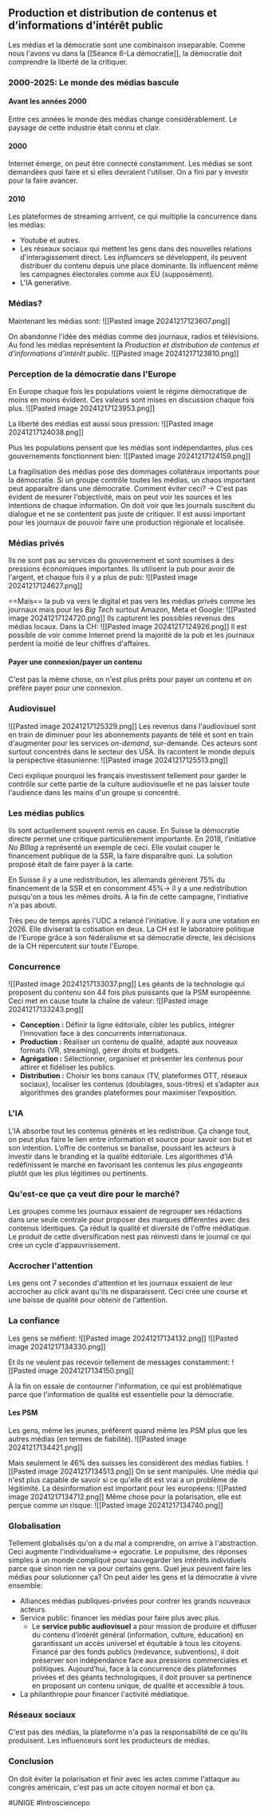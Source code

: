 ## Production et distribution de contenus et d’informations d’intérêt public
Les médias et la démocratie sont une combinaison inseparable. Comme nous l'avons vu dans la [[Séance 6-La démocratie]], la démocratie doit comprendre la liberté de la critiquer.
### 2000-2025: Le monde des médias bascule
#### Avant les années 2000
Entre ces années le monde des médias change considérablement. Le paysage de cette industrie était connu et clair.
#### 2000
Internet émerge, on peut être connecté constamment. Les médias se sont demandées quoi faire et si elles devraient l'utiliser. On a fini par y investir pour la faire avancer.
#### 2010
Les plateformes de streaming arrivent, ce qui multiplie la concurrence dans les médias:
- Youtube et autres.
- Les réseaux sociaux qui mettent les gens dans des nouvelles relations d'interagissement direct. Les *influencers* se développent, ils peuvent distribuer du contenu depuis une place dominante. Ils influencent même les campagnes électorales comme aux EU (supposément).
- L'IA generative.
### Médias?
Maintenant les médias sont:
![[Pasted image 20241217123607.png]]

On abandonne l'idée des médias comme des journaux, radios et télévisions. Au fond les médias représentent la *Production et distribution de contenus et d’informations d’intérêt public*.
![[Pasted image 20241217123810.png]]
### Perception de la démocratie dans l'Europe
En Europe chaque fois les populations voient le régime démocratique de moins en moins évident. Ces valeurs sont mises en discussion chaque fois plus.
![[Pasted image 20241217123953.png]]

La liberté des médias est aussi sous pression:
![[Pasted image 20241217124038.png]]

Plus les populations pensent que les médias sont indépendantes, plus ces gouvernements fonctionnent bien:
![[Pasted image 20241217124159.png]]

La fragilisation des médias pose des dommages collatéraux importants pour la démocratie. Si un groupe contrôle toutes les médias, un chaos important peut apparaître dans une démocratie. Comment éviter ceci? -> 
	C'est pas évident de mesurer l'objectivité, mais on peut voir les sources et les intentions de chaque information. On doit voir que les journals suscitent du dialogue et ne se contentent pas juste de critiquer. Il est aussi important pour les journaux de pouvoir faire une production régionale et localisée.
### Médias privés
Ils ne sont pas au services du gouvernement et sont soumises à des pressions économiques importantes. Ils utilisent la pub pour avoir de l'argent, et chaque fois il y a plus de pub:
![[Pasted image 20241217124627.png]]

==Mais== la pub va vers le digital et pas vers les médias privés comme les journaux mais pour les *Big Tech* surtout Amazon, Meta et Google:
![[Pasted image 20241217124720.png]]
Ils capturent les possibles revenus des médias locaux. Dans la CH:
![[Pasted image 20241217124926.png]]
Il est possible de voir comme Internet prend la majorité de la pub et les journaux perdent la moitié de leur chiffres d'affaires.
#### Payer une connexion/payer un contenu
C'est pas la même chose, on n'est plus prêts pour payer un contenu et on préfère payer pour une connexion.
### Audiovisuel
![[Pasted image 20241217125329.png]]
Les revenus dans l'audiovisuel sont en train de diminuer pour les abonnements payants de télé et sont en train d'augmenter pour les services *on-demand*, sur-demande. Ces acteurs sont surtout concentrés dans le secteur des USA. Ils racontent le monde depuis la perspective étasunienne:
![[Pasted image 20241217125513.png]]

Ceci explique pourquoi les français investissent tellement pour garder le contrôle sur cette partie de la culture audiovisuelle et ne pas laisser toute l'audience dans les mains d'un groupe si concentré.
### Les médias publics
Ils sont actuellement souvent remis en cause. En Suisse la démocratie directe permet une critique particulièrement importante. En 2018, l'initiative *No BIllag* a représenté un exemple de ceci. Elle voulait couper le financement publique de la SSR, la faire disparaître quoi. La solution proposé était de faire payer à la carte.

En Suisse il y a une redistribution, les allemands génèrent 75% du financement de la SSR et en consomment 45%-> il y a une redistribution puisqu'on a tous les mêmes droits. À la fin de cette campagne, l'initiative n'a pas abouti.

Très peu de temps après l'UDC a relancé l'initiative. Il y aura une votation en 2026. Elle diviserait la cotisation en deux. La CH est le laboratoire politique de l'Europe grâce à son fédéralisme et sa démocratie directe, les décisions de la CH répercutent sur toute l'Europe.
### Concurrence
![[Pasted image 20241217133037.png]]
Les géants de la technologie qui proposent du contenu son 44 fois plus puissants que la PSM européenne. Ceci met en cause toute la chaîne de valeur:
![[Pasted image 20241217133243.png]]
- **Conception :** Définir la ligne éditoriale, cibler les publics, intégrer l’innovation face à des concurrents internationaux.
- **Production :** Réaliser un contenu de qualité, adapté aux nouveaux formats (VR, streaming), gérer droits et budgets.
- **Agrégation :** Sélectionner, organiser et présenter les contenus pour attirer et fidéliser les publics.
- **Distribution :** Choisir les bons canaux (TV, plateformes OTT, réseaux sociaux), localiser les contenus (doublages, sous-titres) et s’adapter aux algorithmes des grandes plateformes pour maximiser l’exposition.
### L'IA
L'IA absorbe tout les contenus générés et les redistribue. Ça change tout, on peut plus faire le lien entre information et source pour savoir son but et son intention. L’offre de contenus se banalise, poussant les acteurs à investir dans le branding et la qualité éditoriale. Les algorithmes d’IA redéfinissent le marché en favorisant les contenus les plus *engageants* plutôt que les plus légitimes ou pertinents.
### Qu'est-ce que ça veut dire pour le marché?
Les groupes comme les journaux essaient de regrouper ses rédactions dans une seule centrale pour proposer des marques différentes avec des contenus identiques. Ça réduit la qualité et diversité de l'offre médiatique. Le produit de cette diversification nest pas réinvesti dans le journal ce qui crée un cycle d'appauvrissement.
### Accrocher l'attention
Les gens ont 7 secondes d'attention et les journaux essaient de leur accrocher au *click* avant qu'ils ne disparaissent. Ceci crée une course et une baisse de qualité pour obtenir de l'attention.
### La confiance
Les gens se méfient:
![[Pasted image 20241217134132.png]]
![[Pasted image 20241217134330.png]]

Et ils ne veulent pas recevoir tellement de messages constamment:
![[Pasted image 20241217134150.png]]

À la fin on essaie de contourner l'information, ce qui est problématique parce que l'information de qualité est essentielle pour la démocratie.
#### Les PSM
Les gens, même les jeunes, préfèrent quand même les PSM plus que les autres médias (en termes de fiabilité).
![[Pasted image 20241217134421.png]]

Mais seulement le 46% des suisses les considèrent des médias fiables.
![[Pasted image 20241217134513.png]]
On se sent manipulés. Une média qui n'est plus capable de savoir si ce qu'elle dit est vrai a un problème de légitimité. La désinformation est important pour les européens:
![[Pasted image 20241217134712.png]]
Même chose pour la polarisation, elle est perçue comme un risque:
![[Pasted image 20241217134740.png]]
### Globalisation
Tellement globalisés qu'on a du mal a comprendre, on arrive à l'abstraction. Ceci augmente l'individualisme-> egocratie. Le populisme, des réponses simples à un monde compliqué pour sauvegarder les intérêts individuels parce que sinon rien ne va pour certains gens. Quel jeux peuvent faire les médias pour solutionner ça? On peut aider les gens et la démocratie à vivre ensemble:
- Alliances médias publiques-privées pour contrer les grands nouveaux acteurs.
- Service public: financer les médias pour faire plus avec plus.
	- Le **service public audiovisuel** a pour mission de produire et diffuser du contenu d’intérêt général (information, culture, éducation) en garantissant un accès universel et équitable à tous les citoyens. Financé par des fonds publics (redevance, subventions), il doit préserver son indépendance face aux pressions commerciales et politiques. Aujourd’hui, face à la concurrence des plateformes privées et des géants technologiques, il doit prouver sa pertinence en proposant un contenu unique, de qualité et accessible à tous.
- La philanthropie pour financer l'activité médiatique.
### Réseaux sociaux
C'est pas des médias, la plateforme n'a pas la responsabilité de ce qu'ils produisent. Les influenceurs sont les producteurs de médias.
### Conclusion
On doit éviter la polarisation et finir avec les actes comme l'attaque au congrès américain, c'est pas un acte citoyen normal et bon ça.

#UNIGE #Introsciencepo 